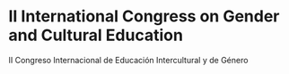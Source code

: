 # II International Congress on Gender and Cultural Education
II Congreso Internacional de Educación Intercultural y de Género
